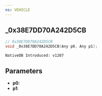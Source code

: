 ```yaml
---
ns: VEHICLE
---
```

## _0x38E7DD70A242D5CB

```c
// 0x38E7DD70A242D5CB
void _0x38E7DD70A242D5CB(Any p0, Any p1);
```

```
NativeDB Introduced: v1207
```

## Parameters
* **p0**:
* **p1**:
